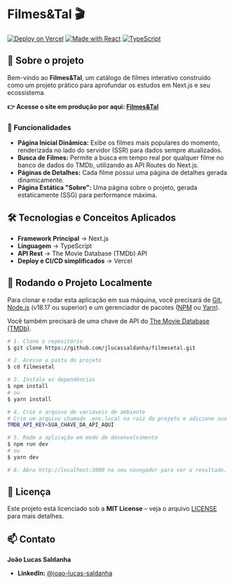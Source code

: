 # Filmes&Tal 🎬
[![Deploy on Vercel](https://img.shields.io/badge/Deploy-Vercel-000?logo=vercel)](https://spectralive.vercel.app)
[![Made with React](https://img.shields.io/badge/Next.js-15-000?logo=next.js)](https://nextjs.org)
[![TypeScript](https://img.shields.io/badge/TypeScript-5-3178c6?logo=typescript)](https://www.typescriptlang.org/)

## 📌 Sobre o projeto
Bem-vindo ao **Filmes&Tal**, um catálogo de filmes interativo construído como um projeto prático para aprofundar os estudos em Next.js e seu ecossistema.

**👉 Acesse o site em produção por aqui: [Filmes&Tal](https://filmesetal.vercel.app)**

### 🚀 Funcionalidades

* **Página Inicial Dinâmica:** Exibe os filmes mais populares do momento, renderizada no lado do servidor (SSR) para dados sempre atualizados.
* **Busca de Filmes:** Permite a busca em tempo real por qualquer filme no banco de dados do TMDb, utilizando as API Routes do Next.js.
* **Páginas de Detalhes:** Cada filme possui uma página de detalhes gerada dinamicamente.
* **Página Estática "Sobre":** Uma página sobre o projeto, gerada estaticamente (SSG) para performance máxima.

## 🛠️ Tecnologias e Conceitos Aplicados

- **Framework Principal** → Next.js
- **Linguagem** → TypeScript
- **API Rest** → The Movie Database (TMDb) API
- **Deploy e CI/CD simplificados** → Vercel

## 🏁 Rodando o Projeto Localmente

Para clonar e rodar esta aplicação em sua máquina, você precisará de [Git](https://git-scm.com), [Node.js](https://nodejs.org/en/) (v18.17 ou superior) e um gerenciador de pacotes ([NPM](https://www.npmjs.com/) ou [Yarn](https://yarnpkg.com/)).

Você também precisará de uma chave de API do [The Movie Database (TMDb)](https://www.themoviedb.org/documentation/api).

```bash
# 1. Clone o repositório
$ git clone https://github.com/jlucassaldanha/filmesetal.git

# 2. Acesse a pasta do projeto
$ cd filmesetal

# 3. Instale as dependências
$ npm install
# ou
$ yarn install

# 4. Crie o arquivo de variáveis de ambiente
# Crie um arquivo chamado .env.local na raiz do projeto e adicione sua chave da API.
TMDB_API_KEY=SUA_CHAVE_DA_API_AQUI

# 5. Rode a aplicação em modo de desenvolvimento
$ npm run dev
# ou
$ yarn dev

# 6. Abra http://localhost:3000 no seu navegador para ver o resultado.
```

## 📜 Licença
Este projeto está licenciado sob a **MIT License** – veja o arquivo [LICENSE](./LICENSE) para mais detalhes.

## 📫 Contato

**João Lucas Saldanha**

- **LinkedIn:** [@joao-lucas-saldanha](https://linkedin.com/in/joao-lucas-saldanha/)